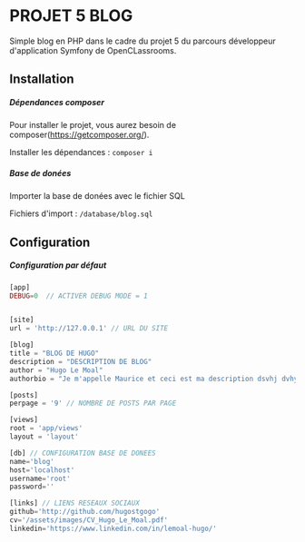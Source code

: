 # PROJET 5 BLOG

Simple blog en PHP dans le cadre du projet 5 du parcours développeur d'application Symfony de OpenCLassrooms.

## Installation

##### Dépendances composer
Pour installer le projet, vous aurez besoin de composer(https://getcomposer.org/).

Installer les dépendances : `composer i`

##### Base de donées

Importer la base de donées avec le fichier SQL

Fichiers d'import : `/database/blog.sql`

## Configuration

##### Configuration par défaut
```php
[app]
DEBUG=0  // ACTIVER DEBUG MODE = 1


[site]
url = 'http://127.0.0.1' // URL DU SITE

[blog]
title = "BLOG DE HUGO"
description = "DESCRIPTION DE BLOG"
author = "Hugo Le Moal"
authorbio = "Je m'appelle Maurice et ceci est ma description dsvhj dvhy_sd vhyudsgyuv gdsyug yvdsgtvyg dsgtgdsyv ds ghvy sdghyvh dsyu dshvyu sdgyv gysdg vy gdsyvgsydg vyds gyvd gdysg vysdg yv gydsgb vy dgsyv gdsy gvdysgvysd gyv."

[posts]
perpage = '9' // NOMBRE DE POSTS PAR PAGE

[views]
root = 'app/views'
layout = 'layout'

[db] // CONFIGURATION BASE DE DONEES
name='blog'
host='localhost'
username='root'
password=''

[links] // LIENS RESEAUX SOCIAUX
github='http://github.com/hugostgogo'
cv='/assets/images/CV_Hugo_Le_Moal.pdf'
linkedin='https://www.linkedin.com/in/lemoal-hugo/'
```